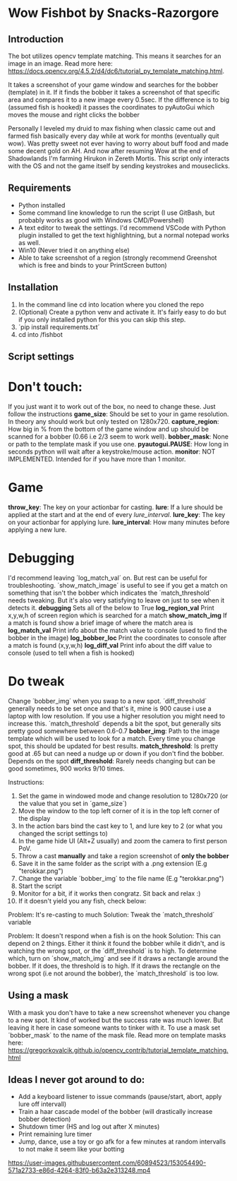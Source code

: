# Wow Fishbot by Snacks-Razorgore

## Introduction
The bot utilizes opencv template matching. This means it searches for an image in an image. Read more here: https://docs.opencv.org/4.5.2/d4/dc6/tutorial_py_template_matching.html.

It takes a screenshot of your game window and searches for the bobber (template) in it.
If it finds the bobber it takes a screenshot of that specific area and compares it to a new image every 0.5sec.
If the difference is to big (assumed fish is hooked) it passes the coordinates to pyAutoGui which moves the mouse and right clicks the bobber

Personally I leveled my druid to max fishing when classic came out and farmed fish basically every day while at work for months (eventually quit wow). Was pretty sweet not ever having to worry about buff food and made some decent gold on AH. And now after resuming Wow at the end of Shadowlands I'm farming Hirukon in Zereth Mortis.
This script only interacts with the OS and not the game itself by sending keystrokes and mouseclicks.


## Requirements
- Python installed
- Some command line knowledge to run the script (I use GitBash, but probably works as good with Windows CMD/Powershell)
- A text editor to tweak the settings. I'd recommend VSCode with Python plugin installed to get the text highlightning, but a normal notepad works as well.
- Win10 (Never tried it on anything else)
- Able to take screenshot of a region (strongly recommend Greenshot which is free and binds to your PrintScreen button)

## Installation
1. In the command line cd into location where you cloned the repo
2. (Optional) Create a python venv and activate it. It's fairly easy to do but if you only installed python for this you can skip this step. 
3. ´pip install requirements.txt´
4. cd into /fishbot


## Script settings
# Don't touch:
If you just want it to work out of the box, no need to change these. Just follow the instructions
**game_size**: Should be set to your in game resolution. In theory any should work but only tested on 1280x720.
**capture_region**: How big in % from the bottom of the game window and up should be scanned for a bobber (0.66 i.e 2/3 seem to work well).
**bobber_mask**: None or path to the template mask if you use one.
**pyautogui.PAUSE**: How long in seconds python will wait after a keystroke/mouse action.
**monitor**: NOT IMPLEMENTED. Intended for if you have more than 1 monitor. 

# Game 
**throw_key**: The key on your actionbar for casting.
**lure**: If a lure should be applied at the start and at the end of every *lure_interval*.
**lure_key**: The key on your actionbar for applying lure.
**lure_interval**: How many minutes before applying a new lure.


# Debugging
I'd recommend leaving ´log_match_val´ on. But rest can be useful for troubleshooting. ´show_match_image´ is useful to see if you get a match on something that isn't the bobber which indicates the ´match_threshold´ needs tweaking. But it's also very satisfying to leave on just to see when it detects it.
**debugging** Sets all of the below to True
**log_region_val** Print x,y,w,h of screen region which is searched for a match
**show_match_img** If a match is found show a brief image of where the match area is
**log_match_val** Print info about the match value to console (used to find the bobber in the image)
**log_bobber_loc** Print the coordinates to console after a match is found (x,y,w,h)
**log_diff_val** Print info about the diff value to console (used to tell when a fish is hooked)

# Do tweak
Change ´bobber_img´ when you swap to a new spot. ´diff_threshold´ generally needs to be set once and that's it, mine is 900 cause i use a laptop with low resolution. If you use a higher resolution you might need to increase this. ´match_threshold´ depends a bit the spot, but generally sits pretty good somewhere between 0.6-0.7
**bobber_img**: Path to the image template which will be used to look for a match. Every time you change spot, this should be updated for best results.
**match_threshold**: Is pretty good at .65 but can need a nudge up or down if you don't find the bobber. Depends on the spot
**diff_threshold**: Rarely needs changing but can be good sometimes, 900 works 9/10 times.


Instructions:
1. Set the game in windowed mode and change resolution to 1280x720 (or the value that you set in ´game_size´)
2. Move the window to the top left corner of it is in the top left corner of the display
3. In the action bars bind the cast key to 1, and lure key to 2 (or what you changed the script settings to)
4. In the game hide UI (Alt+Z usually) and zoom the camera to first person PoV. 
5. Throw a cast **manually** and take a region screenshot of **only the bobber**
6. Save it in the same folder as the script with a .png extension (E.g "terokkar.png")
7. Change the variable ´bobber_img´ to the file name (E.g "terokkar.png")
8. Start the script
9. Monitor for a bit, if it works then congratz. Sit back and relax :)
10. If it doesn't yield you any fish, check below:

Problem: It's re-casting to much
Solution: Tweak the ´match_threshold´ variable

Problem: It doesn't respond when a fish is on the hook
Solution: This can depend on 2 things. Either it think it found the bobber while it didn't, and is watching the wrong spot, or the ´diff_threshold´ is to high. To determine which, turn on ´show_match_img´ and see if it draws a rectangle around the bobber. If it does, the threshold is to high. If it draws the rectangle on the wrong spot (i.e not around the bobber), the ´match_threshold´ is too low.

## Using a mask
With a mask you don't have to take a new screenshot whenever you change to a new spot. It kind of worked but the success rate was much lower. But leaving it here in case someone wants to tinker with it. To use a mask set ´bobber_mask´ to the name of the mask file. Read more on template masks here:  https://gregorkovalcik.github.io/opencv_contrib/tutorial_template_matching.html

## Ideas I never got around to do:
* Add a keyboard listener to issue commands (pause/start, abort, apply lure off intervall)
* Train a haar cascade model of the bobber (will drastically increase bobber detection)
* Shutdown timer (HS and log out after X minutes)
* Print remaining lure timer
* Jump, dance, use a toy or go afk for a few minutes at random intervalls to not make it seem like your botting


https://user-images.githubusercontent.com/60894523/153054490-571a2733-e86d-4264-83f0-b63a2e313248.mp4

